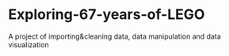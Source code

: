 # Exploring-67-years-of-LEGO
A project of importing&amp;cleaning data, data manipulation and data visualization
